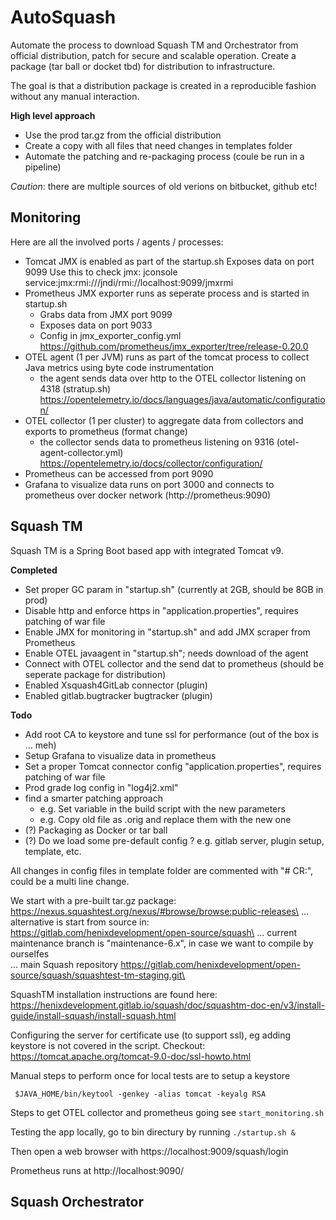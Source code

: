 # AutoSquash

Automate the process to download Squash TM and Orchestrator from official distribution, patch for secure and scalable operation. Create a package (tar ball or docket tbd) for distribution to infrastructure.

The goal is that a distribution package is created in a reproducible fashion without any manual interaction.

**High level approach**

-   Use the prod tar.gz from the official distribution
-   Create a copy with all files that need changes in templates folder
-   Automate the patching and re-packaging process (coule be run in a pipeline)

_Caution_: there are multiple sources of old verions on bitbucket, github etc!

## Monitoring

Here are all the involved ports / agents / processes:

-   Tomcat JMX is enabled as part of the startup.sh
    Exposes data on port 9099
    Use this to check jmx: jconsole service:jmx:rmi:///jndi/rmi://localhost:9099/jmxrmi
-   Prometheus JMX exporter runs as seperate process and is started in startup.sh
    - Grabs data from JMX port 9099
    - Exposes data on port 9033 
    - Config in jmx_exporter_config.yml
      https://github.com/prometheus/jmx_exporter/tree/release-0.20.0
-   OTEL agent (1 per JVM) runs as part of the tomcat process to collect Java metrics using byte code instrumentation
    -   the agent sends data over http to the OTEL collector listening on 4318 (stratup.sh)
        https://opentelemetry.io/docs/languages/java/automatic/configuration/
-   OTEL collector (1 per cluster) to aggregate data from collectors and exports to prometheus (format change)
    -   the collector sends data to prometheus listening on 9316 (otel-agent-collector.yml)
        https://opentelemetry.io/docs/collector/configuration/
-   Prometheus can be accessed from port 9090
-   Grafana to visualize data runs on port 3000 and connects to prometheus over docker network (http://prometheus:9090)

## Squash TM

Squash TM is a Spring Boot based app with integrated Tomcat v9.

**Completed**

-   Set proper GC param in "startup.sh" (currently at 2GB, should be 8GB in prod)
-   Disable http and enforce https in "application.properties", requires patching of war file
-   Enable JMX for monitoring in "startup.sh" and add JMX scraper from Prometheus
-   Enable OTEL javaagent in "startup.sh"; needs download of the agent
-   Connect with OTEL collector and the send dat to prometheus (should be seperate package for distribution)
-   Enabled Xsquash4GitLab connector (plugin)
-   Enabled gitlab.bugtracker bugtracker (plugin)

**Todo**

-   Add root CA to keystore and tune ssl for performance (out of the box is ... meh)
-   Setup Grafana to visualize data in prometheus
-   Set a proper Tomcat connector config "application.properties", requires patching of war file
-   Prod grade log config in "log4j2.xml"
-   find a smarter patching approach
    -   e.g. Set variable in the build script with the new parameters
    -   e.g. Copy old file as .orig and replace them with the new one
-   (?) Packaging as Docker or tar ball
-   (?) Do we load some pre-default config ? e.g. gitlab server, plugin setup, template, etc.

All changes in config files in template folder are commented with "# CR:", could be a multi line change.

We start with a pre-built tar.gz package: https://nexus.squashtest.org/nexus/#browse/browse:public-releases\
... alternative is start from source in: https://gitlab.com/henixdevelopment/open-source/squash\
... current maintenance branch is "maintenance-6.x", in case we want to compile by ourselfes\
... main Squash repository https://gitlab.com/henixdevelopment/open-source/squash/squashtest-tm-staging.git\

SquashTM installation instructions are found here:
https://henixdevelopment.gitlab.io/squash/doc/squashtm-doc-en/v3/install-guide/install-squash/install-squash.html

Configuring the server for certificate use (to support ssl), eg adding keystore is not covered in the script.
Checkout: https://tomcat.apache.org/tomcat-9.0-doc/ssl-howto.html

Manual steps to perform once for local tests are to setup a keystore

```
 $JAVA_HOME/bin/keytool -genkey -alias tomcat -keyalg RSA
```

Steps to get OTEL collector and prometheus going see `start_monitoring.sh`

Testing the app locally, go to bin directury by running `./startup.sh &`

Then open a web browser with https://localhost:9009/squash/login

Prometheus runs at http://localhost:9090/

## Squash Orchestrator
